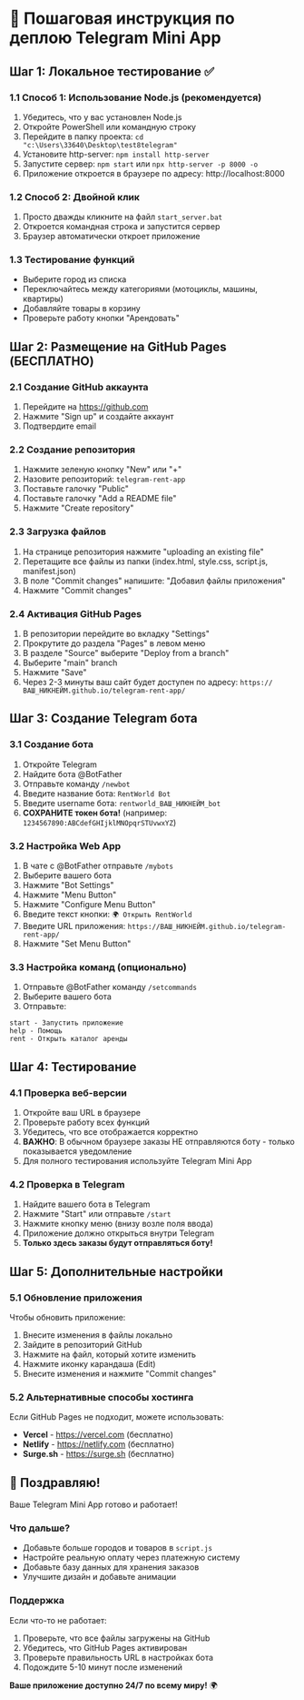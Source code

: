 # 📱 Пошаговая инструкция по деплою Telegram Mini App

## Шаг 1: Локальное тестирование ✅

### 1.1 Способ 1: Использование Node.js (рекомендуется)
1. Убедитесь, что у вас установлен Node.js
2. Откройте PowerShell или командную строку
3. Перейдите в папку проекта: `cd "c:\Users\33640\Desktop\test8telegram"`
4. Установите http-server: `npm install http-server`
5. Запустите сервер: `npm start` или `npx http-server -p 8000 -o`
6. Приложение откроется в браузере по адресу: http://localhost:8000

### 1.2 Способ 2: Двойной клик
1. Просто дважды кликните на файл `start_server.bat`
2. Откроется командная строка и запустится сервер
3. Браузер автоматически откроет приложение

### 1.3 Тестирование функций
- Выберите город из списка
- Переключайтесь между категориями (мотоциклы, машины, квартиры)
- Добавляйте товары в корзину
- Проверьте работу кнопки "Арендовать"

## Шаг 2: Размещение на GitHub Pages (БЕСПЛАТНО)

### 2.1 Создание GitHub аккаунта
1. Перейдите на https://github.com
2. Нажмите "Sign up" и создайте аккаунт
3. Подтвердите email

### 2.2 Создание репозитория
1. Нажмите зеленую кнопку "New" или "+"
2. Назовите репозиторий: `telegram-rent-app`
3. Поставьте галочку "Public"
4. Поставьте галочку "Add a README file"
5. Нажмите "Create repository"

### 2.3 Загрузка файлов
1. На странице репозитория нажмите "uploading an existing file"
2. Перетащите все файлы из папки (index.html, style.css, script.js, manifest.json)
3. В поле "Commit changes" напишите: "Добавил файлы приложения"
4. Нажмите "Commit changes"

### 2.4 Активация GitHub Pages
1. В репозитории перейдите во вкладку "Settings"
2. Прокрутите до раздела "Pages" в левом меню
3. В разделе "Source" выберите "Deploy from a branch"
4. Выберите "main" branch
5. Нажмите "Save"
6. Через 2-3 минуты ваш сайт будет доступен по адресу:
   `https://ВАШ_НИКНЕЙМ.github.io/telegram-rent-app/`

## Шаг 3: Создание Telegram бота

### 3.1 Создание бота
1. Откройте Telegram
2. Найдите бота @BotFather
3. Отправьте команду `/newbot`
4. Введите название бота: `RentWorld Bot`
5. Введите username бота: `rentworld_ВАШ_НИКНЕЙМ_bot`
6. **СОХРАНИТЕ токен бота!** (например: `1234567890:ABCdefGHIjklMNOpqrSTUvwxYZ`)

### 3.2 Настройка Web App
1. В чате с @BotFather отправьте `/mybots`
2. Выберите вашего бота
3. Нажмите "Bot Settings"
4. Нажмите "Menu Button"
5. Нажмите "Configure Menu Button"
6. Введите текст кнопки: `🌍 Открыть RentWorld`
7. Введите URL приложения: `https://ВАШ_НИКНЕЙМ.github.io/telegram-rent-app/`
8. Нажмите "Set Menu Button"

### 3.3 Настройка команд (опционально)
1. Отправьте @BotFather команду `/setcommands`
2. Выберите вашего бота
3. Отправьте:
```
start - Запустить приложение
help - Помощь
rent - Открыть каталог аренды
```

## Шаг 4: Тестирование

### 4.1 Проверка веб-версии
1. Откройте ваш URL в браузере
2. Проверьте работу всех функций
3. Убедитесь, что все отображается корректно
4. **ВАЖНО**: В обычном браузере заказы НЕ отправляются боту - только показывается уведомление
5. Для полного тестирования используйте Telegram Mini App

### 4.2 Проверка в Telegram
1. Найдите вашего бота в Telegram
2. Нажмите "Start" или отправьте `/start`
3. Нажмите кнопку меню (внизу возле поля ввода)
4. Приложение должно открыться внутри Telegram
5. **Только здесь заказы будут отправляться боту!**

## Шаг 5: Дополнительные настройки

### 5.1 Обновление приложения
Чтобы обновить приложение:
1. Внесите изменения в файлы локально
2. Зайдите в репозиторий GitHub
3. Нажмите на файл, который хотите изменить
4. Нажмите иконку карандаша (Edit)
5. Внесите изменения и нажмите "Commit changes"

### 5.2 Альтернативные способы хостинга
Если GitHub Pages не подходит, можете использовать:
- **Vercel** - https://vercel.com (бесплатно)
- **Netlify** - https://netlify.com (бесплатно)
- **Surge.sh** - https://surge.sh (бесплатно)

## 🎉 Поздравляю!

Ваше Telegram Mini App готово и работает! 

### Что дальше?
- Добавьте больше городов и товаров в `script.js`
- Настройте реальную оплату через платежную систему
- Добавьте базу данных для хранения заказов
- Улучшите дизайн и добавьте анимации

### Поддержка
Если что-то не работает:
1. Проверьте, что все файлы загружены на GitHub
2. Убедитесь, что GitHub Pages активирован
3. Проверьте правильность URL в настройках бота
4. Подождите 5-10 минут после изменений

**Ваше приложение доступно 24/7 по всему миру!** 🌍
